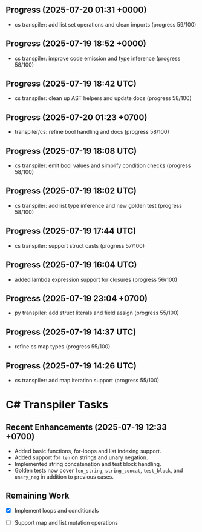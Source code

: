 ## Progress (2025-07-20 01:31 +0000)
- cs transpiler: add list set operations and clean imports (progress 59/100)

## Progress (2025-07-19 18:52 +0000)
- cs transpiler: improve code emission and type inference (progress 58/100)

## Progress (2025-07-19 18:42 UTC)
- cs transpiler: clean up AST helpers and update docs (progress 58/100)

## Progress (2025-07-20 01:23 +0700)
- transpiler/cs: refine bool handling and docs (progress 58/100)


## Progress (2025-07-19 18:08 UTC)
- cs transpiler: emit bool values and simplify condition checks (progress 58/100)

## Progress (2025-07-19 18:02 UTC)
- cs transpiler: add list type inference and new golden test (progress 58/100)

## Progress (2025-07-19 17:44 UTC)
- cs transpiler: support struct casts (progress 57/100)

## Progress (2025-07-19 16:04 UTC)
- added lambda expression support for closures (progress 56/100)
## Progress (2025-07-19 23:04 +0700)
- py transpiler: add struct literals and field assign (progress 55/100)

## Progress (2025-07-19 14:37 UTC)
- refine cs map types (progress 55/100)

## Progress (2025-07-19 14:26 UTC)
- cs transpiler: add map iteration support (progress 55/100)

# C# Transpiler Tasks

## Recent Enhancements (2025-07-19 12:33 +0700)
- Added basic functions, for-loops and list indexing support.
- Added support for `len` on strings and unary negation.
- Implemented string concatenation and test block handling.
- Golden tests now cover `len_string`, `string_concat`, `test_block`, and `unary_neg` in addition to previous cases.

## Remaining Work
- [x] Implement loops and conditionals
- [ ] Support map and list mutation operations











